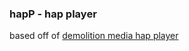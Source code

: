 ### hapP - hap player

based off of [demolition media hap player](https://vvvv.org/contribution/demolition-media-hap-player)